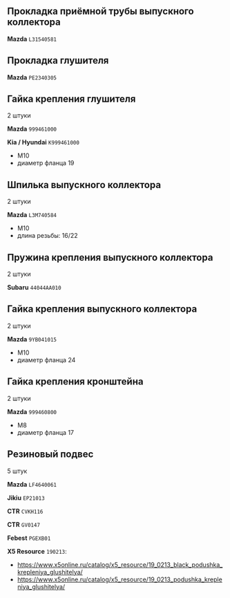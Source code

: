 ## Прокладка приёмной трубы выпускного коллектора

__Mazda__ `L31540581`

## Прокладка глушителя

__Mazda__ `PE2340305`

## Гайка крепления глушителя

2 штуки

__Mazda__ `999461000`

__Kia / Hyundai__ `K999461000`

- М10
- диаметр фланца 19

## Шпилька выпускного коллектора

2 штуки

__Mazda__ `L3M740584`

- М10
- длина резьбы: 16/22

## Пружина крепления выпускного коллектора

2 штуки

__Subaru__ `44044AA010`

## Гайка крепления выпускного коллектора

2 штуки

__Mazda__ `9YB041015`

- М10
- диаметр фланца 24

## Гайка крепления кронштейна

2 штуки

__Mazda__ `999460800`

- М8
- диаметр фланца 17

## Резиновый подвес

5 штук

__Mazda__ `LF4640061`

__Jikiu__ `EP21013`

__CTR__ `CVKH116`

__CTR__ `GV0147`

__Febest__ `PGEXB01`

__X5 Resource__ `190213`:

- https://www.x5online.ru/catalog/x5_resource/19_0213_black_podushka_krepleniya_glushitelya/
- https://www.x5online.ru/catalog/x5_resource/19_0213_podushka_krepleniya_glushitelya/